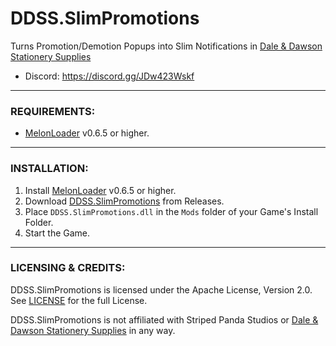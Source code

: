 # DDSS.SlimPromotions
Turns Promotion/Demotion Popups into Slim Notifications in [Dale & Dawson Stationery Supplies](https://store.steampowered.com/app/2920570/Dale__Dawson_Stationery_Supplies/)

* Discord: https://discord.gg/JDw423Wskf

---

### REQUIREMENTS:

- [MelonLoader](https://github.com/LavaGang/MelonLoader/releases) v0.6.5 or higher.

---

### INSTALLATION:

1) Install [MelonLoader](https://github.com/LavaGang/MelonLoader/releases) v0.6.5 or higher.
2) Download [DDSS.SlimPromotions](https://github.com/HerpDerpinstine/DDSS.SlimPromotions/releases) from Releases.
3) Place ``DDSS.SlimPromotions.dll`` in the ``Mods`` folder of your Game's Install Folder.
4) Start the Game.

---

### LICENSING & CREDITS:

DDSS.SlimPromotions is licensed under the Apache License, Version 2.0. See [LICENSE](https://github.com/HerpDerpinstine/DDSS.SlimPromotions/blob/main/LICENSE.md) for the full License.

DDSS.SlimPromotions is not affiliated with Striped Panda Studios or [Dale & Dawson Stationery Supplies](https://store.steampowered.com/app/2920570/Dale__Dawson_Stationery_Supplies/) in any way.
